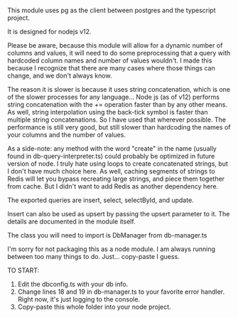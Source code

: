 This module uses pg as the client between postgres and the typescript project.

It is designed for nodejs v12.


Please be aware, because this module will allow for a dynamic number of columns and values, it will need to do some preprocessing that a query with hardcoded column names and number of values wouldn't.  I made this because I recognize that there are many cases where those things can change, and we don't always know.

The reason it is slower is because it uses string concatenation, which is one of the slower processes for any language...  Node js (as of v12) performs string concatenation with the += operation faster than by any other means.  As well, string interpolation using the back-tick symbol is faster than multiple string concatenations.  So I have used that wherever possible.  The performance is still very good, but still slower than hardcoding the names of your columns and the number of values.

As a side-note: any method with the word "create" in the name (usually found in db-query-interpreter.ts) could probably be optimized in future version of node.  I truly hate using loops to create concatenated strings, but I don't have much choice here.  As well, caching segments of strings to Redis will let you bypass recreating large strings, and piece them together from cache.  But I didn't want to add Redis as another dependency here.

The exported queries are insert, select, selectById, and update.

Insert can also be used as upsert by passing the upsert parameter to it.  The details are documented in the module itself.

The class you will need to import is DbManager from db-manager.ts

I'm sorry for not packaging this as a node module.  I am always running between too many things to do. Just... copy-paste I guess.


TO START:

1. Edit the dbconfig.ts with your db info.
2. Change lines 18 and 19 in db-manager.ts to your favorite error handler.  Right now, it's just logging to the console.
3. Copy-paste this whole folder into your node project.
